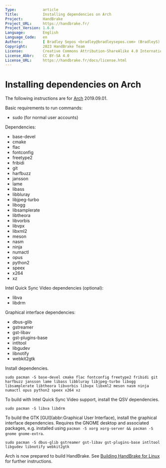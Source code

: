 ```yaml
---
Type:            article
Title:           Installing dependencies on Arch
Project:         HandBrake
Project_URL:     https://handbrake.fr/
Project_Version: 1.6.0
Language:        English
Language_Code:   en
Authors:         [ Bradley Sepos <bradley@bradleysepos.com> (BradleyS) ]
Copyright:       2023 HandBrake Team
License:         Creative Commons Attribution-ShareAlike 4.0 International
License_Abbr:    CC BY-SA 4.0
License_URL:     https://handbrake.fr/docs/license.html
---
```


Installing dependencies on Arch
===============================

The following instructions are for [Arch](https://www.archlinux.org) 2019.09.01.

Basic requirements to run commands:

- sudo (for normal user accounts)

Dependencies:

- base-devel
- cmake
- flac
- fontconfig
- freetype2
- fribidi
- git
- harfbuzz
- jansson
- lame
- libass
- libbluray
- libjpeg-turbo
- libogg
- libsamplerate
- libtheora
- libvorbis
- libvpx
- libxml2
- meson
- nasm
- ninja
- numactl
- opus
- python2
- speex
- x264
- xz

Intel Quick Sync Video dependencies (optional):

- libva
- libdrm

Graphical interface dependencies:

- dbus-glib
- gstreamer
- gst-libav
- gst-plugins-base
- intltool
- libgudev
- libnotify
- webkit2gtk

Install dependencies.

    sudo pacman -S base-devel cmake flac fontconfig freetype2 fribidi git harfbuzz jansson lame libass libbluray libjpeg-turbo libogg libsamplerate libtheora libvorbis libvpx libxml2 meson nasm ninja numactl opus python2 speex x264 xz

To build with Intel Quick Sync Video support, install the QSV dependencies.

    sudo pacman -S libva libdrm

To build the GTK [GUI](abbr:Graphical User Interface), install the graphical interface dependencies. Requires the GNOME desktop and associated packages, e.g. installed using `pacman -S xorg xorg-server && pacman -S gnome gnome-extra`.

    sudo pacman -S dbus-glib gstreamer gst-libav gst-plugins-base intltool libgudev libnotify webkit2gtk

Arch is now prepared to build HandBrake. See [Building HandBrake for Linux](build-linux.html) for further instructions.
